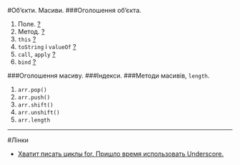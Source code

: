 #Об’єкти. Масиви.
###Оголошення об’єкта.
1. Поле. [?](https://learn.javascript.ru/object)
1. Метод. [?](https://learn.javascript.ru/object-methods#методы-у-объектов)
1. `this` [?](https://learn.javascript.ru/object-methods#доступ-к-объекту-через-this)
1. `toString` і `valueOf` [?](https://learn.javascript.ru/object-conversion)
1. `call`, `apply` [?](https://learn.javascript.ru/call-apply)
1. `bind` [?](https://learn.javascript.ru/bind)

###Оголошення масиву.
###Індекси.
###Методи масивів, `length`.
1. `arr.pop()`
1. `arr.push()`
1. `arr.shift()`
1. `arr.unshift()`
1. `arr.length`

---
#Лінки
- [Хватит писать циклы for. Пришло время использовать Underscore.](http://frontender.info/stop-writing-for-loops-start-using-underscorejs/)
